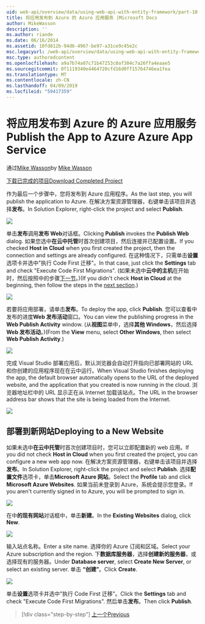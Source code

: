 ```yaml
---
uid: web-api/overview/data/using-web-api-with-entity-framework/part-10
title: 将应用发布到 Azure 的 Azure 应用服务 |Microsoft Docs
author: MikeWasson
description: ''
ms.author: riande
ms.date: 06/16/2014
ms.assetid: 10fd812b-94d6-4967-be97-a31ce9c45e2c
msc.legacyurl: /web-api/overview/data/using-web-api-with-entity-framework/part-10
msc.type: authoredcontent
ms.openlocfilehash: a9a7b74a07c71b47253c0af304c7a26ffa4eaae5
ms.sourcegitcommit: 0f1119340e4464720cfd16d0ff15764746ea1fea
ms.translationtype: MT
ms.contentlocale: zh-CN
ms.lasthandoff: 04/09/2019
ms.locfileid: "59417359"
---
```

# <a name="publish-the-app-to-azure-azure-app-service"></a><span data-ttu-id="94d64-102">将应用发布到 Azure 的 Azure 应用服务</span><span class="sxs-lookup"><span data-stu-id="94d64-102">Publish the App to Azure Azure App Service</span></span>

<span data-ttu-id="94d64-103">通过[Mike Wasson](https://github.com/MikeWasson)</span><span class="sxs-lookup"><span data-stu-id="94d64-103">by [Mike Wasson](https://github.com/MikeWasson)</span></span>

[<span data-ttu-id="94d64-104">下载已完成的项目</span><span class="sxs-lookup"><span data-stu-id="94d64-104">Download Completed Project</span></span>](https://github.com/MikeWasson/BookService)

<span data-ttu-id="94d64-105">作为最后一个步骤中，您将发布到 Azure 应用程序。</span><span class="sxs-lookup"><span data-stu-id="94d64-105">As the last step, you will publish the application to Azure.</span></span> <span data-ttu-id="94d64-106">在解决方案资源管理器，右键单击该项目并选择**发布**。</span><span class="sxs-lookup"><span data-stu-id="94d64-106">In Solution Explorer, right-click the project and select **Publish**.</span></span>

![](part-10/_static/image1.png)

<span data-ttu-id="94d64-107">单击**发布**调用**发布 Web**对话框。</span><span class="sxs-lookup"><span data-stu-id="94d64-107">Clicking **Publish** invokes the **Publish Web** dialog.</span></span> <span data-ttu-id="94d64-108">如果您选中**在云中托管**时首次创建项目，然后连接并已配置设置。</span><span class="sxs-lookup"><span data-stu-id="94d64-108">If you checked **Host in Cloud** when you first created the project, then the connection and settings are already configured.</span></span> <span data-ttu-id="94d64-109">在这种情况下，只需单击**设置**选项卡并选中&quot;执行 Code First 迁移&quot;。</span><span class="sxs-lookup"><span data-stu-id="94d64-109">In that case, just click the **Settings** tab and check &quot;Execute Code First Migrations&quot;.</span></span> <span data-ttu-id="94d64-110">(如果未选中**云中的主机**在开始时，然后按照中的步骤[下一节](#new-website)。)</span><span class="sxs-lookup"><span data-stu-id="94d64-110">(If you didn't check **Host in Cloud** at the beginning, then follow the steps in the [next section](#new-website).)</span></span>

[![](part-10/_static/image3.png)](part-10/_static/image2.png)

<span data-ttu-id="94d64-111">若要将应用部署，请单击**发布**。</span><span class="sxs-lookup"><span data-stu-id="94d64-111">To deploy the app, click **Publish**.</span></span> <span data-ttu-id="94d64-112">您可以查看中发布的进度**Web 发布活动**窗口。</span><span class="sxs-lookup"><span data-stu-id="94d64-112">You can view the publishing progress in the **Web Publish Activity** window.</span></span> <span data-ttu-id="94d64-113">(从**视图**菜单中，选择**其他 Windows**，然后选择**Web 发布活动**。)</span><span class="sxs-lookup"><span data-stu-id="94d64-113">(From the **View** menu, select **Other Windows**, then select **Web Publish Activity**.)</span></span>

![](part-10/_static/image4.png)

<span data-ttu-id="94d64-114">完成 Visual Studio 部署应用后，默认浏览器会自动打开指向已部署网站的 URL 和你创建的应用程序现在在云中运行。</span><span class="sxs-lookup"><span data-stu-id="94d64-114">When Visual Studio finishes deploying the app, the default browser automatically opens to the URL of the deployed website, and the application that you created is now running in the cloud.</span></span> <span data-ttu-id="94d64-115">浏览器地址栏中的 URL 显示正在从 Internet 加载该站点。</span><span class="sxs-lookup"><span data-stu-id="94d64-115">The URL in the browser address bar shows that the site is being loaded from the Internet.</span></span>

[![](part-10/_static/image6.png)](part-10/_static/image5.png)

<a id="new-website"></a>
## <a name="deploying-to-a-new-website"></a><span data-ttu-id="94d64-116">部署到新网站</span><span class="sxs-lookup"><span data-stu-id="94d64-116">Deploying to a New Website</span></span>

<span data-ttu-id="94d64-117">如果未选中**在云中托管**时首次创建项目时，您可以立即配置新的 web 应用。</span><span class="sxs-lookup"><span data-stu-id="94d64-117">If you did not check **Host in Cloud** when you first created the project, you can configure a new web app now.</span></span> <span data-ttu-id="94d64-118">在解决方案资源管理器，右键单击该项目并选择**发布**。</span><span class="sxs-lookup"><span data-stu-id="94d64-118">In Solution Explorer, right-click the project and select **Publish**.</span></span> <span data-ttu-id="94d64-119">选择**配置文件**选项卡，单击**Microsoft Azure 网站**。</span><span class="sxs-lookup"><span data-stu-id="94d64-119">Select the **Profile** tab and click **Microsoft Azure Websites**.</span></span> <span data-ttu-id="94d64-120">如果当前未登录到 Azure，系统会提示您登录。</span><span class="sxs-lookup"><span data-stu-id="94d64-120">If you aren't currently signed in to Azure, you will be prompted to sign in.</span></span>

[![](part-10/_static/image8.png)](part-10/_static/image7.png)

<span data-ttu-id="94d64-121">在中**的现有网站**对话框中，单击**新建**。</span><span class="sxs-lookup"><span data-stu-id="94d64-121">In the **Existing Websites** dialog, click **New**.</span></span>

![](part-10/_static/image9.png)

<span data-ttu-id="94d64-122">输入站点名称。</span><span class="sxs-lookup"><span data-stu-id="94d64-122">Enter a site name.</span></span> <span data-ttu-id="94d64-123">选择你的 Azure 订阅和区域。</span><span class="sxs-lookup"><span data-stu-id="94d64-123">Select your Azure subscription and the region.</span></span> <span data-ttu-id="94d64-124">下**数据库服务器**，选择**创建新的服务器**，或选择现有的服务器。</span><span class="sxs-lookup"><span data-stu-id="94d64-124">Under **Database server**, select **Create New Server**, or select an existing server.</span></span> <span data-ttu-id="94d64-125">单击 **“创建”**。</span><span class="sxs-lookup"><span data-stu-id="94d64-125">Click **Create**.</span></span>

[![](part-10/_static/image11.png)](part-10/_static/image10.png)

<span data-ttu-id="94d64-126">单击**设置**选项卡并选中&quot;执行 Code First 迁移&quot;。</span><span class="sxs-lookup"><span data-stu-id="94d64-126">Click the **Settings** tab and check &quot;Execute Code First Migrations&quot;.</span></span> <span data-ttu-id="94d64-127">然后单击**发布**。</span><span class="sxs-lookup"><span data-stu-id="94d64-127">Then click **Publish**.</span></span>

> [!div class="step-by-step"]
> [<span data-ttu-id="94d64-128">上一个</span><span class="sxs-lookup"><span data-stu-id="94d64-128">Previous</span></span>](part-9.md)
